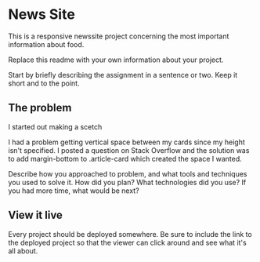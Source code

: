 # News Site

This is a responsive newssite project concerning the most important information about food.

Replace this readme with your own information about your project. 

Start by briefly describing the assignment in a sentence or two. Keep it short and to the point.

## The problem

I started out making a scetch

I had a problem getting vertical space between my cards since my height isn't specified. I posted a question on Stack Overflow and the solution was to add margin-bottom to .article-card which created the space I wanted.

Describe how you approached to problem, and what tools and techniques you used to solve it. How did you plan? What technologies did you use? If you had more time, what would be next?

## View it live
Every project should be deployed somewhere. Be sure to include the link to the deployed project so that the viewer can click around and see what it's all about.
